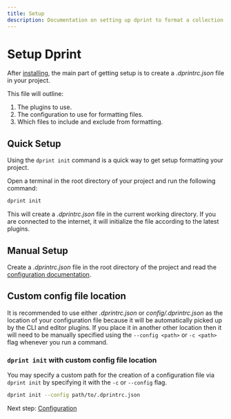 ```yaml
---
title: Setup
description: Documentation on setting up dprint to format a collection of code.
---
```


# Setup Dprint

After [installing](/install), the main part of getting setup is to create a _.dprintrc.json_ file in your project.

This file will outline:

1. The plugins to use.
2. The configuration to use for formatting files.
3. Which files to include and exclude from formatting.

## Quick Setup

Using the `dprint init` command is a quick way to get setup formatting your project.

Open a terminal in the root directory of your project and run the following command:

```bash
dprint init
```

This will create a _.dprintrc.json_ file in the current working directory. If you are connected to the internet, it will initialize the file according to the latest plugins.

## Manual Setup

Create a _.dprintrc.json_ file in the root directory of the project and read the [configuration documentation](/config).

## Custom config file location

It is recommended to use either _.dprintrc.json_ or _config/.dprintrc.json_ as the location of your configuration file because it will be automatically picked up by the CLI and editor plugins. If you place it in another other location then it will need to be manually specified using the `--config <path>` or `-c <path>` flag whenever you run a command.

### `dprint init` with custom config file location

You may specify a custom path for the creation of a configuration file via `dprint init` by specifying it with the `-c` or `--config` flag.

```bash
dprint init --config path/to/.dprintrc.json
```

Next step: [Configuration](/config)
